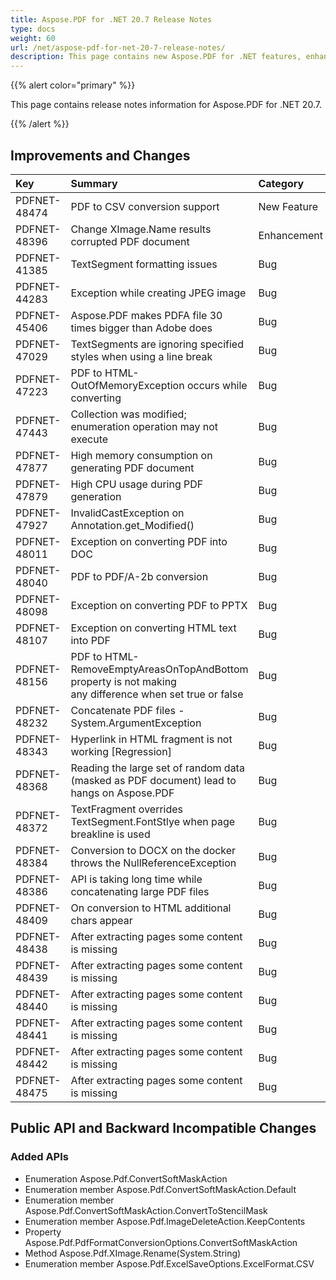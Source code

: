 ```yaml
---
title: Aspose.PDF for .NET 20.7 Release Notes
type: docs
weight: 60
url: /net/aspose-pdf-for-net-20-7-release-notes/
description: This page contains new Aspose.PDF for .NET features, enhancement, and bug fixes in 2020, version 20.7. 
---
```


{{% alert color="primary" %}} 

This page contains release notes information for Aspose.PDF for .NET 20.7.

{{% /alert %}} 
## **Improvements and Changes**

|**Key**|**Summary**|**Category**|
| :- | :- | :- |
|PDFNET-48474|PDF to CSV conversion support|New Feature|
|PDFNET-48396|Change XImage.Name results corrupted PDF document|Enhancement|
|PDFNET-41385|TextSegment formatting issues|Bug|
|PDFNET-44283|Exception while creating JPEG image|Bug|
|PDFNET-45406|Aspose.PDF makes PDFA file 30 times bigger than Adobe does|Bug|
|PDFNET-47029|TextSegments are ignoring specified styles when using a line break|Bug|
|PDFNET-47223|PDF to HTML-OutOfMemoryException occurs while converting|Bug|
|PDFNET-47443|Collection was modified; enumeration operation may not execute|Bug|
|PDFNET-47877|High memory consumption on generating PDF document|Bug|
|PDFNET-47879|High CPU usage during PDF generation|Bug|
|PDFNET-47927|InvalidCastException on Annotation.get_Modified()|Bug|
|PDFNET-48011|Exception on converting PDF into DOC|Bug|
|PDFNET-48040|PDF to PDF/A-2b conversion|Bug|
|PDFNET-48098|Exception on converting PDF to PPTX|Bug|
|PDFNET-48107|Exception on converting HTML text into PDF|Bug|
|PDFNET-48156|PDF to HTML-RemoveEmptyAreasOnTopAndBottom property  is not making <br/> any difference when set true or false|Bug|
|PDFNET-48232|Concatenate PDF files - System.ArgumentException|Bug|
|PDFNET-48343|Hyperlink in HTML fragment is not working [Regression]|Bug|
|PDFNET-48368|Reading the large set of random data (masked as PDF document) lead to <br/> hangs on Aspose.PDF|Bug|
|PDFNET-48372|TextFragment overrides TextSegment.FontStlye when page breakline is used|Bug|
|PDFNET-48384|Conversion to DOCX on the docker throws the NullReferenceException|Bug|
|PDFNET-48386|API is taking long time while concatenating large PDF files|Bug|
|PDFNET-48409|On conversion to HTML additional chars appear|Bug|
|PDFNET-48438|After extracting pages some content is missing|Bug|
|PDFNET-48439|After extracting pages some content is missing|Bug|
|PDFNET-48440|After extracting pages some content is missing|Bug|
|PDFNET-48441|After extracting pages some content is missing|Bug|
|PDFNET-48442|After extracting pages some content is missing|Bug|
|PDFNET-48475|After extracting pages some content is missing|Bug|
## **Public API and Backward Incompatible Changes**
### **Added APIs**
- Enumeration Aspose.Pdf.ConvertSoftMaskAction
- Enumeration member Aspose.Pdf.ConvertSoftMaskAction.Default
- Enumeration member Aspose.Pdf.ConvertSoftMaskAction.ConvertToStencilMask
- Enumeration member Aspose.Pdf.ImageDeleteAction.KeepContents
- Property Aspose.Pdf.PdfFormatConversionOptions.ConvertSoftMaskAction
- Method Aspose.Pdf.XImage.Rename(System.String)
- Enumeration member Aspose.Pdf.ExcelSaveOptions.ExcelFormat.CSV
